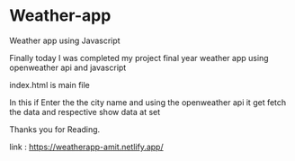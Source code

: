 # Weather-app
Weather app using Javascript 

Finally today I was completed my project final year weather app
using openweather api  and javascript 

index.html is main file

In this if Enter the the city name and using the openweather api it get fetch the data and respective show data at set

Thanks you for Reading.

link :  https://weatherapp-amit.netlify.app/

